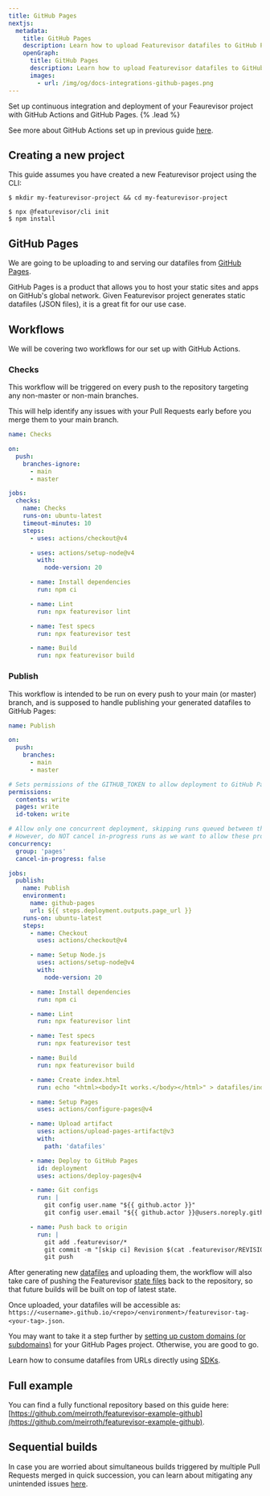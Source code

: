 ```yaml
---
title: GitHub Pages
nextjs:
  metadata:
    title: GitHub Pages
    description: Learn how to upload Featurevisor datafiles to GitHub Pages
    openGraph:
      title: GitHub Pages
      description: Learn how to upload Featurevisor datafiles to GitHub Pages
      images:
        - url: /img/og/docs-integrations-github-pages.png
---
```


Set up continuous integration and deployment of your Feaurevisor project with GitHub Actions and GitHub Pages. {% .lead %}

See more about GitHub Actions set up in previous guide [here](/docs/integrations/github-actions).

## Creating a new project

This guide assumes you have created a new Featurevisor project using the CLI:

```{% title="Command" %}
$ mkdir my-featurevisor-project && cd my-featurevisor-project

$ npx @featurevisor/cli init
$ npm install
```

## GitHub Pages

We are going to be uploading to and serving our datafiles from [GitHub Pages](https://pages.github.com/).

GitHub Pages is a product that allows you to host your static sites and apps on GitHub's global network. Given Featurevisor project generates static datafiles (JSON files), it is a great fit for our use case.

## Workflows

We will be covering two workflows for our set up with GitHub Actions.

### Checks

This workflow will be triggered on every push to the repository targeting any non-master or non-main branches.

This will help identify any issues with your Pull Requests early before you merge them to your main branch.

```yml {% path=".github/workflows/checks.yml" %}
name: Checks

on:
  push:
    branches-ignore:
      - main
      - master

jobs:
  checks:
    name: Checks
    runs-on: ubuntu-latest
    timeout-minutes: 10
    steps:
      - uses: actions/checkout@v4

      - uses: actions/setup-node@v4
        with:
          node-version: 20

      - name: Install dependencies
        run: npm ci

      - name: Lint
        run: npx featurevisor lint

      - name: Test specs
        run: npx featurevisor test

      - name: Build
        run: npx featurevisor build
```

### Publish

This workflow is intended to be run on every push to your main (or master) branch, and is supposed to handle publishing your generated datafiles to GitHub Pages:

```yml {% path=".github/workflows/publish.yml" %}
name: Publish

on:
  push:
    branches:
      - main
      - master

# Sets permissions of the GITHUB_TOKEN to allow deployment to GitHub Pages
permissions:
  contents: write
  pages: write
  id-token: write

# Allow only one concurrent deployment, skipping runs queued between the run in-progress and latest queued.
# However, do NOT cancel in-progress runs as we want to allow these production deployments to complete.
concurrency:
  group: 'pages'
  cancel-in-progress: false

jobs:
  publish:
    name: Publish
    environment:
      name: github-pages
      url: ${{ steps.deployment.outputs.page_url }}
    runs-on: ubuntu-latest
    steps:
      - name: Checkout
        uses: actions/checkout@v4

      - name: Setup Node.js
        uses: actions/setup-node@v4
        with:
          node-version: 20

      - name: Install dependencies
        run: npm ci

      - name: Lint
        run: npx featurevisor lint

      - name: Test specs
        run: npx featurevisor test

      - name: Build
        run: npx featurevisor build

      - name: Create index.html
        run: echo "<html><body>It works.</body></html>" > datafiles/index.html

      - name: Setup Pages
        uses: actions/configure-pages@v4

      - name: Upload artifact
        uses: actions/upload-pages-artifact@v3
        with:
          path: 'datafiles'

      - name: Deploy to GitHub Pages
        id: deployment
        uses: actions/deploy-pages@v4

      - name: Git configs
        run: |
          git config user.name "${{ github.actor }}"
          git config user.email "${{ github.actor }}@users.noreply.github.com"

      - name: Push back to origin
        run: |
          git add .featurevisor/*
          git commit -m "[skip ci] Revision $(cat .featurevisor/REVISION)"
          git push
```

After generating new [datafiles](/docs/building-datafiles/) and uploading them, the workflow will also take care of pushing the Featurevisor [state files](/docs/state-files) back to the repository, so that future builds will be built on top of latest state.

Once uploaded, your datafiles will be accessible as: `https://<username>.github.io/<repo>/<environment>/featurevisor-tag-<your-tag>.json`.

You may want to take it a step further by [setting up custom domains (or subdomains)](https://docs.github.com/articles/using-a-custom-domain-with-github-pages/) for your GitHub Pages project. Otherwise, you are good to go.

Learn how to consume datafiles from URLs directly using [SDKs](/docs/sdks).

## Full example

You can find a fully functional repository based on this guide here: [https://github.com/meirroth/featurevisor-example-github](https://github.com/meirroth/featurevisor-example-github).

## Sequential builds

In case you are worried about simultaneous builds triggered by multiple Pull Requests merged in quick succession, you can learn about mitigating any unintended issues [here](/docs/integrations/github-actions/#sequential-builds).
